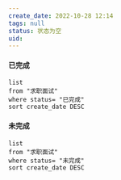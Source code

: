 ```yaml
---
create_date: 2022-10-28 12:14
tags: null
status: 状态为空 
uid: 
---
```

#### 已完成
```dataview
list 
from "求职面试"
where status= "已完成"
sort create_date DESC 
```
#### 未完成 

```dataview
list 
from "求职面试"
where status= "未完成"
sort create_date DESC 
```


